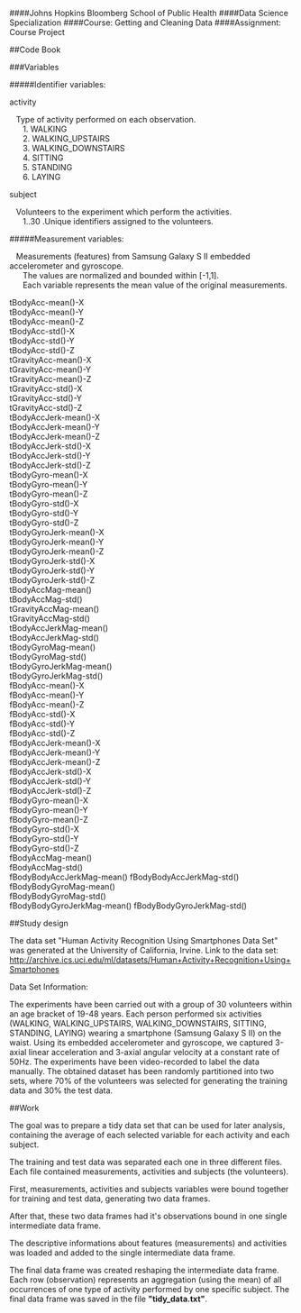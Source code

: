 ####Johns Hopkins Bloomberg School of Public Health
####Data Science Specialization
####Course: Getting and Cleaning Data
####Assignment: Course Project


##Code Book

###Variables


#####Identifier variables:

activity  

&nbsp;&nbsp;&nbsp;Type of activity performed on each observation.  
&nbsp;&nbsp;&nbsp;&nbsp;&nbsp;&nbsp;1. WALKING  
&nbsp;&nbsp;&nbsp;&nbsp;&nbsp;&nbsp;2. WALKING_UPSTAIRS  
&nbsp;&nbsp;&nbsp;&nbsp;&nbsp;&nbsp;3. WALKING_DOWNSTAIRS  
&nbsp;&nbsp;&nbsp;&nbsp;&nbsp;&nbsp;4. SITTING  
&nbsp;&nbsp;&nbsp;&nbsp;&nbsp;&nbsp;5. STANDING  
&nbsp;&nbsp;&nbsp;&nbsp;&nbsp;&nbsp;6. LAYING  

subject  

&nbsp;&nbsp;&nbsp;Volunteers to the experiment which perform the activities.  
&nbsp;&nbsp;&nbsp;&nbsp;&nbsp;&nbsp;1..30 .Unique identifiers assigned to the volunteers.  
			
#####Measurement variables:

&nbsp;&nbsp;&nbsp;Measurements (features) from Samsung Galaxy S II embedded   accelerometer and gyroscope.  
&nbsp;&nbsp;&nbsp;&nbsp;&nbsp;&nbsp;The values are normalized and bounded within [-1,1].  
&nbsp;&nbsp;&nbsp;&nbsp;&nbsp;&nbsp;Each variable represents the mean value of the original measurements.  

tBodyAcc-mean()-X          
tBodyAcc-mean()-Y          
tBodyAcc-mean()-Z          
tBodyAcc-std()-X           
tBodyAcc-std()-Y           
tBodyAcc-std()-Z           
tGravityAcc-mean()-X       
tGravityAcc-mean()-Y       
tGravityAcc-mean()-Z       
tGravityAcc-std()-X        
tGravityAcc-std()-Y        
tGravityAcc-std()-Z        
tBodyAccJerk-mean()-X      
tBodyAccJerk-mean()-Y      
tBodyAccJerk-mean()-Z   
tBodyAccJerk-std()-X       
tBodyAccJerk-std()-Y       
tBodyAccJerk-std()-Z       
tBodyGyro-mean()-X         
tBodyGyro-mean()-Y         
tBodyGyro-mean()-Z         
tBodyGyro-std()-X          
tBodyGyro-std()-Y          
tBodyGyro-std()-Z          
tBodyGyroJerk-mean()-X     
tBodyGyroJerk-mean()-Y     
tBodyGyroJerk-mean()-Z     
tBodyGyroJerk-std()-X      
tBodyGyroJerk-std()-Y      
tBodyGyroJerk-std()-Z      
tBodyAccMag-mean()         
tBodyAccMag-std()          
tGravityAccMag-mean()      
tGravityAccMag-std()       
tBodyAccJerkMag-mean()     
tBodyAccJerkMag-std()      
tBodyGyroMag-mean()        
tBodyGyroMag-std()         
tBodyGyroJerkMag-mean()    
tBodyGyroJerkMag-std()     
fBodyAcc-mean()-X          
fBodyAcc-mean()-Y          
fBodyAcc-mean()-Z          
fBodyAcc-std()-X           
fBodyAcc-std()-Y           
fBodyAcc-std()-Z           
fBodyAccJerk-mean()-X      
fBodyAccJerk-mean()-Y      
fBodyAccJerk-mean()-Z      
fBodyAccJerk-std()-X       
fBodyAccJerk-std()-Y       
fBodyAccJerk-std()-Z       
fBodyGyro-mean()-X         
fBodyGyro-mean()-Y         
fBodyGyro-mean()-Z         
fBodyGyro-std()-X          
fBodyGyro-std()-Y          
fBodyGyro-std()-Z          
fBodyAccMag-mean()         
fBodyAccMag-std()          
fBodyBodyAccJerkMag-mean() 
fBodyBodyAccJerkMag-std()  
fBodyBodyGyroMag-mean()    
fBodyBodyGyroMag-std()     
fBodyBodyGyroJerkMag-mean()
fBodyBodyGyroJerkMag-std() 


##Study design

The data set "Human Activity Recognition Using Smartphones Data Set" was generated at the University of California, Irvine.
Link to the data set: http://archive.ics.uci.edu/ml/datasets/Human+Activity+Recognition+Using+Smartphones

Data Set Information:

The experiments have been carried out with a group of 30 volunteers within an age bracket of 19-48 years. Each person performed six activities (WALKING, WALKING_UPSTAIRS, WALKING_DOWNSTAIRS, SITTING, STANDING, LAYING) wearing a smartphone (Samsung Galaxy S II) on the waist. Using its embedded accelerometer and gyroscope, we captured 3-axial linear acceleration and 3-axial angular velocity at a constant rate of 50Hz. The experiments have been video-recorded to label the data manually. The obtained dataset has been randomly partitioned into two sets, where 70% of the volunteers was selected for generating the training data and 30% the test data. 

##Work

The goal was to prepare a tidy data set that can be used for later analysis, containing the average of each selected variable for each activity and each subject.

The training and test data was separated each one in three different files.
Each file contained measurements, activities and subjects (the volunteers).

First, measurements, activities and subjects variables were bound together for training and test data, generating two data frames.

After that, these two data frames had it's observations bound in one single intermediate data frame.

The descriptive informations about features (measurements) and activities was loaded and added to the single intermediate data frame.

The final data frame was created reshaping the intermediate data frame.
Each row (observation) represents an aggregation (using the mean) of all occurrences of one type of activity performed by one specific subject. The final data frame was saved in the file **"tidy_data.txt"**.

